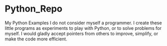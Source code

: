 # Python_Repo
My Python Examples
I do not consider myself a programmer. I create these little programs as experiments to play with Python, or to solve problems for myself.
I would gladly accept pointers from others to improve, simplify, or make the code more efficient.
